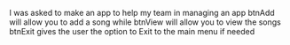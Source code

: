 I was asked to make an app to help my team in managing an app 
btnAdd will allow you to add a song while btnView will allow you to view the songs 
btnExit gives the user the option to Exit to the main menu if needed
